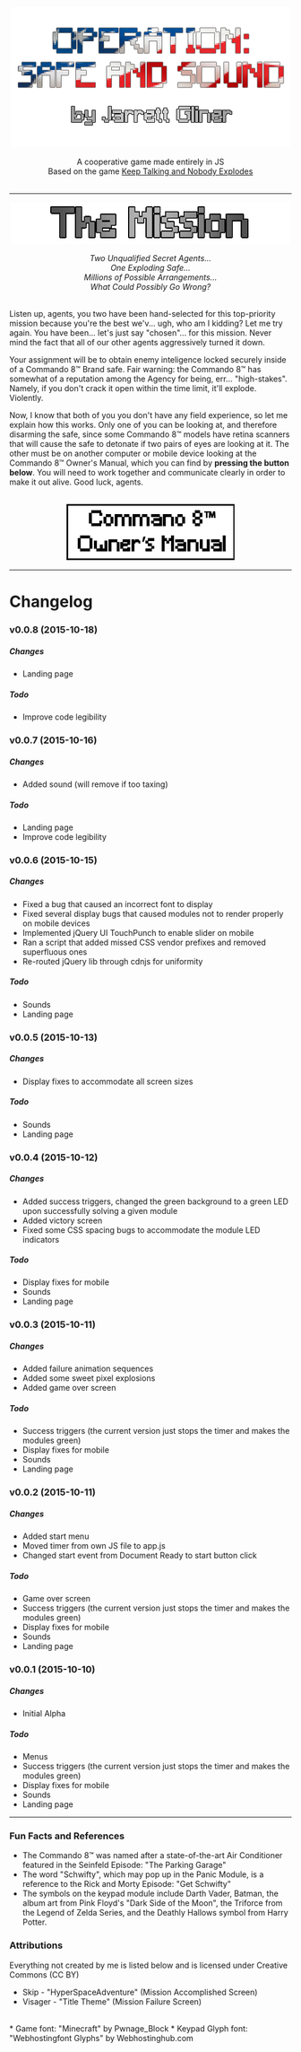 <p align="center"><img src="/images/landing/githubtitle.png" /></p>

<p align="center">A cooperative game made entirely in JS<br>
Based on the game <a href="http://www.keeptalkinggame.com/">Keep Talking and Nobody Explodes</a><br><br>
</p>

---

<p align="center"><img src="/images/landing/mission.png" /></p>

<p align="center"><i>Two Unqualified Secret Agents...<br>One Exploding Safe...<br>Millions of Possible Arrangements...<br>What Could Possibly Go Wrong?<br><br></i></p>


Listen up, agents, you two have been hand-selected for this top-priority mission because you're the best we'v... ugh, who am I kidding? Let me try again. You have been... let's just say "chosen"... for this mission. Never mind the fact that 
all of our other agents aggressively turned it down.

Your assignment will be to obtain enemy inteligence locked securely inside of a Commando 8™ Brand safe. Fair warning: the Commando 8™ has somewhat of a reputation among the Agency for being, err... "high-stakes". Namely, if you don't crack it open within the time limit, it'll explode. Violently.

Now, I know that both of you you don't have any field experience, so let me explain how this works. Only one of you can be looking at, and therefore disarming the safe, since some Commando 8™ models have retina scanners that will cause the safe to detonate if two pairs of eyes are looking at it. The other must be on another computer or mobile device looking at the Commando 8™ Owner's Manual, which you can find by **pressing the button below**. You will need to work together and communicate clearly in order to make it out alive. Good luck, agents.<br><br>


[<p align="center"><img src="/images/landing/manualbutton.png"></p>](/manual.pdf)

---

# Changelog

### v0.0.8 (2015-10-18)

##### Changes
* Landing page

##### Todo
* Improve code legibility

### v0.0.7 (2015-10-16)

##### Changes
* Added sound (will remove if too taxing)

##### Todo
* Landing page
* Improve code legibility

### v0.0.6 (2015-10-15)

##### Changes
* Fixed a bug that caused an incorrect font to display
* Fixed several display bugs that caused modules not to render properly on mobile devices
* Implemented jQuery UI TouchPunch to enable slider on mobile
* Ran a script that added missed CSS vendor prefixes and removed superfluous ones
* Re-routed jQuery lib through cdnjs for uniformity

##### Todo
* Sounds
* Landing page

### v0.0.5 (2015-10-13)

##### Changes
* Display fixes to accommodate all screen sizes

##### Todo
* Sounds
* Landing page

### v0.0.4 (2015-10-12)

##### Changes
* Added success triggers, changed the green background to a green LED upon successfully solving a given module
* Added victory screen
* Fixed some CSS spacing bugs to accommodate the module LED indicators

##### Todo
* Display fixes for mobile
* Sounds
* Landing page

### v0.0.3 (2015-10-11)

##### Changes
* Added failure animation sequences
* Added some sweet pixel explosions
* Added game over screen

##### Todo
* Success triggers (the current version just stops the timer and makes the modules green)
* Display fixes for mobile
* Sounds
* Landing page

### v0.0.2 (2015-10-11)

##### Changes
* Added start menu
* Moved timer from own JS file to app.js
* Changed start event from Document Ready to start button click

##### Todo
* Game over screen
* Success triggers (the current version just stops the timer and makes the modules green)
* Display fixes for mobile
* Sounds
* Landing page


### v0.0.1 (2015-10-10)

##### Changes
* Initial Alpha

##### Todo
* Menus
* Success triggers (the current version just stops the timer and makes the modules green)
* Display fixes for mobile
* Sounds
* Landing page

---

### Fun Facts and References

* The Commando 8™ was named after a state-of-the-art Air Conditioner featured in the Seinfeld Episode: "The Parking Garage"
* The word "Schwifty", which may pop up in the Panic Module, is a reference to the Rick and Morty Episode: "Get Schwifty"
* The symbols on the keypad module include Darth Vader, Batman, the album art from Pink Floyd's "Dark Side of the Moon", the Triforce from the Legend of Zelda Series, and the Deathly Hallows symbol from Harry Potter.

### Attributions

Everything not created by me is listed below and is licensed under Creative Commons (CC BY)

* Skip - "HyperSpaceAdventure" (Mission Accomplished Screen)
* Visager - "Title Theme" (Mission Failure Screen)

<br>
* Game font: "Minecraft" by Pwnage_Block
* Keypad Glyph font: "Webhostingfont Glyphs" by Webhostinghub.com
